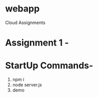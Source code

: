 # webapp
Cloud Assignments

# Assignment 1 -
# StartUp Commands-
1) npm i
2) node server.js
3) demo
